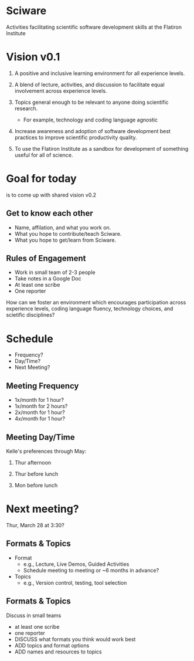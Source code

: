 # Sciware
Activities facilitating scientific software development skills at the Flatiron Institute



# Vision v0.1
1) A positive and inclusive learning environment for all experience levels.


2) A blend of lecture, activities, and discussion to facilitate equal involvement across experience levels.


3) Topics general enough to be relevant to anyone doing scientific research.
   - For example, technology and coding language agnostic


4) Increase awareness and adoption of software development best practices to improve scientific productivity quality.


5) To use the Flatiron Institute as a sandbox for development of something useful for all of science.


# Goal for today 
is to come up with shared vision v0.2



## Get to know each other
- Name, affilation, and what you work on.
- What you hope to contribute/teach Sciware.
- What you hope to get/learn from Sciware.



## Rules of Engagement
- Work in small team of 2-3 people
- Take notes in a Google Doc
- At least one scribe
- One reporter


How can we foster an environment which encourages participation across experience levels, coding language fluency, technology choices, and scietific disciplines?



# Schedule
- Frequency?
- Day/Time?
- Next Meeting?


## Meeting Frequency
- 1x/month for 1 hour?
- 1x/month for 2 hours?
- 2x/month for 1 hour?
- 4x/month for 1 hour?


## Meeting Day/Time
Kelle's preferences through May:

1) Thur afternoon

2) Thur before lunch

3) Mon before lunch


# Next meeting?
Thur, March 28 at 3:30?



## Formats & Topics
- Format
  - e.g., Lecture, Live Demos, Guided Activities
  - Schedule meeting to meeting or ~6 months in advance?
- Topics
  - e.g., Version control, testing, tool selection


## Formats & Topics
Discuss in small teams
- at least one scribe
- one reporter
- DISCUSS what formats you think would work best
- ADD topics and format options
- ADD names and resources to topics
